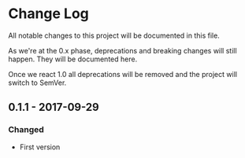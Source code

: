 # Change Log
All notable changes to this project will be documented in this file.

As we're at the 0.x phase, deprecations and breaking changes will still happen. They will be documented here.

Once we react 1.0 all deprecations will be removed and the project will switch to SemVer.

## 0.1.1 - 2017-09-29
### Changed
- First version
